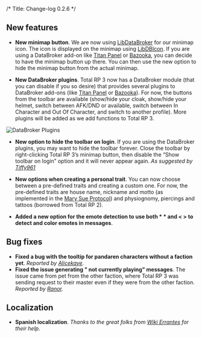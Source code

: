 /*
Title: Change-log 0.2.6
*/

## New features

* **New minimap button**. We are now using [LibDataBroker] for our minimap icon. The icon is displayed on the minimap using [LibDBIcon]. If you are using a DataBroker add-on like [Titan Panel] or [Bazooka], you can decide to have the minimap button up there. You can then use the new option to hide the minimap button from the actual minimap.

* **New DataBroker plugins**. Total RP 3 now has a DataBroker module (that you can disable if you so desire) that provides several plugins to DataBroker add-ons (like [Titan Panel] or [Bazooka]). For now, the buttons from the toolbar are available (show/hide your cloak, show/hide your helmet, switch between AFK/DND or available, switch between In Character and Out Of Character, and switch to another profile). More plugins will be added as we add functions to Total RP 3.

![DataBroker Plugins][databroker_plugins]

* **New option to hide the toolbar on login**. If you are using the DataBroker plugins, you may want to hide the toolbar forever. Close the toolbar by right-clicking Total RP 3’s minimap button, then disable the “Show toolbar on login” option and it will never appear again. *As suggested by [Tiffy961]*

* **New options when creating a personal trait**. You can now choose between a pre-defined traits and creating a custom one. For now, the pre-defined traits are house name, nickname and motto (as implemented in the [Mary Sue Protocol]) and physiognomy, piercings and tattoos (borrowed from Total RP 2).

* **Added a new option for the emote detection to use both \* \* and < > to detect and color emotes in messages**.

## Bug fixes

* **Fixed a bug with the tooltip for pandaren characters without a faction yet**. *Reported by [Alicekaye].* 
* **Fixed the issue generating "<Name-Realm> not currently playing" messages**. The issue came from pet from the other faction, where Total RP 3 was sending request to their master even if they were from the other faction. *Reported by [Ranor].*

## Localization

* **Spanish localization**. *Thanks to the great folks from [Wiki Errantes] for their help.*

[databroker_plugins]: 0.2.6_data_broker.jpeg

[LibDataBroker]: http://www.curse.com/addons/wow/libdatabroker-1-1
[LibDBIcon]: http://www.curse.com/addons/wow/libdbicon-1-0
[Titan Panel]: http://www.curse.com/addons/wow/titan-panel
[Bazooka]: http://www.curse.com/addons/wow/bazooka
[Wiki Errantes]: http://es.wiki-errantes.wikia.com/
[Mary Sue Protocol]: https://moonshyne.org/msp/

[Ranor]: http://eu.battle.net/wow/en/forum/topic/12205560724?page=16#316
[Alicekaye]: http://www.curse.com/addons/wow/total-rp-3?comment=107
[Tiffy961]: http://www.curse.com/addons/wow/total-rp-3?comment=98